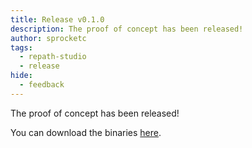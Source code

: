 ```yaml
---
title: Release v0.1.0
description: The proof of concept has been released! 
author: sprocketc
tags:
  - repath-studio
  - release
hide:
  - feedback
---
```


The proof of concept has been released! 

You can download the binaries [here](../../../get-studio/download/).